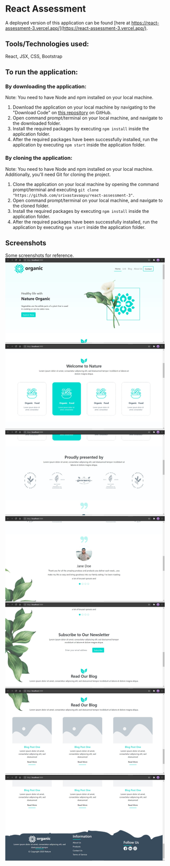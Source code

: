 # React Assessment

A deployed version of this application can be found [here at https://react-assessment-3.vercel.app/](https://react-assessment-3.vercel.app/).

## Tools/Technologies used:
React, JSX, CSS, Bootstrap

## To run the application:
### By downloading the application:
Note: You need to have Node and npm installed on your local machine.
1. Download the application on your local machine by navigating to the "Download Code" on [this repository](https://github.com/srivastavaayu/react-assessment-3) on GitHub.
2. Open command prompt/terminal on your local machine, and navigate to the downloaded folder.
3. Install the required packages by executing `npm install` inside the application folder.
4. After the required packages have been successfully installed, run the application by executing `npm start` inside the application folder.

### By cloning the application:
Note: You need to have Node and npm installed on your local machine. Additionally, you'll need Git for cloning the project.
1. Clone the application on your local machine by opening the command prompt/terminal and executing `git clone "https://github.com/srivastavaayu/react-assessment-3"`.
2. Open command prompt/terminal on your local machine, and navigate to the cloned folder.
3. Install the required packages by executing `npm install` inside the application folder.
4. After the required packages have been successfully installed, run the application by executing `npm start` inside the application folder.

## Screenshots
Some screenshots for reference.
![Screenshot 1](/screenshots/screenshot-1.jpg)
![Screenshot 2](/screenshots/screenshot-2.jpg)
![Screenshot 3](/screenshots/screenshot-3.jpg)
![Screenshot 4](/screenshots/screenshot-4.jpg)
![Screenshot 5](/screenshots/screenshot-5.jpg)
![Screenshot 6](/screenshots/screenshot-6.jpg)
![Screenshot 7](/screenshots/screenshot-7.jpg)
